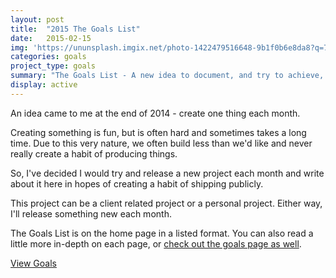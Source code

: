 ```yaml
---
layout: post
title:  "2015 The Goals List"
date:   2015-02-15
img: 'https://ununsplash.imgix.net/photo-1422479516648-9b1f0b6e8da8?q=75&fm=jpg&s=c5f2b3df2a4c71532b3b354b8766503c'
categories: goals
project_type: goals
summary: "The Goals List - A new idea to document, and try to achieve, goals I've set for the year."
display: active
---
```

An idea came to me at the end of 2014 - create one thing each month. 

Creating something is fun, but is often hard and sometimes takes a long time. Due to this very nature, we often build less than we'd like and never really create a habit of producing things.

So, I've decided I would try and release a new project each month and write about it here in hopes of creating a habit of shipping publicly. 

This project can be a client related project or a personal project. Either way, I'll release something new each month.

The Goals List is on the home page in a listed format. You can also read a little more in-depth on each page, or [check out the goals page as well]({{baseurl}}/goals).

<a href="{{baseurl}}/goals" class="btn btn-project">View Goals</a>